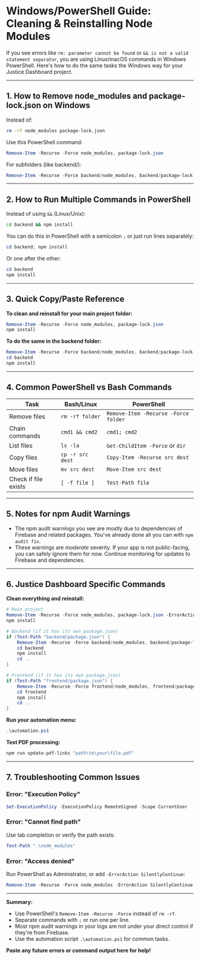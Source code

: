 # Windows/PowerShell Guide: Cleaning & Reinstalling Node Modules

If you see errors like `rm: parameter cannot be found` or `&& is not a valid statement separator`, you are using Linux/macOS commands in Windows PowerShell. Here's how to do the same tasks the Windows way for your Justice Dashboard project.

---

## 1. **How to Remove node_modules and package-lock.json on Windows**

Instead of:

```bash
rm -rf node_modules package-lock.json
```

Use this PowerShell command:

```powershell
Remove-Item -Recurse -Force node_modules, package-lock.json
```

For subfolders (like backend/):

```powershell
Remove-Item -Recurse -Force backend/node_modules, backend/package-lock.json
```

---

## 2. **How to Run Multiple Commands in PowerShell**

Instead of using `&&` (Linux/Unix):

```bash
cd backend && npm install
```

You can do this in PowerShell with a semicolon `;` or just run lines separately:

```powershell
cd backend; npm install
```

Or one after the other:

```powershell
cd backend
npm install
```

---

## 3. **Quick Copy/Paste Reference**

**To clean and reinstall for your main project folder:**

```powershell
Remove-Item -Recurse -Force node_modules, package-lock.json
npm install
```

**To do the same in the backend folder:**

```powershell
Remove-Item -Recurse -Force backend/node_modules, backend/package-lock.json
cd backend
npm install
```

---

## 4. **Common PowerShell vs Bash Commands**

| Task                 | Bash/Linux       | PowerShell                           |
| -------------------- | ---------------- | ------------------------------------ |
| Remove files         | `rm -rf folder`  | `Remove-Item -Recurse -Force folder` |
| Chain commands       | `cmd1 && cmd2`   | `cmd1; cmd2`                         |
| List files           | `ls -la`         | `Get-ChildItem -Force` or `dir`      |
| Copy files           | `cp -r src dest` | `Copy-Item -Recurse src dest`        |
| Move files           | `mv src dest`    | `Move-Item src dest`                 |
| Check if file exists | `[ -f file ]`    | `Test-Path file`                     |

---

## 5. **Notes for npm Audit Warnings**

- The npm audit warnings you see are mostly due to dependencies of Firebase and related packages. You've already done all you can with `npm audit fix`.
- These warnings are _moderate_ severity. If your app is not public-facing, you can safely ignore them for now. Continue monitoring for updates to Firebase and dependencies.

---

## 6. **Justice Dashboard Specific Commands**

**Clean everything and reinstall:**

```powershell
# Main project
Remove-Item -Recurse -Force node_modules, package-lock.json -ErrorAction SilentlyContinue
npm install

# Backend (if it has its own package.json)
if (Test-Path "backend/package.json") {
    Remove-Item -Recurse -Force backend/node_modules, backend/package-lock.json -ErrorAction SilentlyContinue
    cd backend
    npm install
    cd ..
}

# Frontend (if it has its own package.json)
if (Test-Path "frontend/package.json") {
    Remove-Item -Recurse -Force frontend/node_modules, frontend/package-lock.json -ErrorAction SilentlyContinue
    cd frontend
    npm install
    cd ..
}
```

**Run your automation menu:**

```powershell
.\automation.ps1
```

**Test PDF processing:**

```powershell
npm run update-pdf-links "path\to\your\file.pdf"
```

---

## 7. **Troubleshooting Common Issues**

### Error: "Execution Policy"

```powershell
Set-ExecutionPolicy -ExecutionPolicy RemoteSigned -Scope CurrentUser
```

### Error: "Cannot find path"

Use tab completion or verify the path exists:

```powershell
Test-Path ".\node_modules"
```

### Error: "Access denied"

Run PowerShell as Administrator, or add `-ErrorAction SilentlyContinue`:

```powershell
Remove-Item -Recurse -Force node_modules -ErrorAction SilentlyContinue
```

---

**Summary:**

- Use PowerShell's `Remove-Item -Recurse -Force` instead of `rm -rf`.
- Separate commands with `;` or run one per line.
- Most npm audit warnings in your logs are not under your direct control if they're from Firebase.
- Use the automation script `.\automation.ps1` for common tasks.

**Paste any future errors or command output here for help!**
